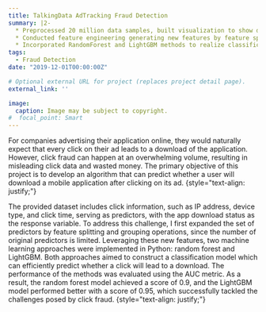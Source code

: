 ```yaml
---
title: TalkingData AdTracking Fraud Detection
summary: |2-
  * Preprocessed 20 million data samples, built visualization to show distribution of predictors.
  * Conducted feature engineering generating new features by feature splitting and grouping operation.
  * Incorporated RandomForest and LightGBM methods to realize classification in Python, calculated AUC of testing set to evaluate both models, achieving a score of 0.95.
tags:
  - Fraud Detection
date: "2019-12-01T00:00:00Z"

# Optional external URL for project (replaces project detail page).
external_link: ''

image:
  caption: Image may be subject to copyright.
#  focal_point: Smart
---
```


For companies advertising their application online, they would naturally expect that every click on their ad leads to a download of the application. However, click fraud can happen at an overwhelming volume, resulting in misleading click data and wasted money. The primary objective of this project is to develop an algorithm that can predict whether a user will download a mobile application after clicking on its ad.
{style="text-align: justify;"}

The provided dataset includes click information, such as IP address, device type, and click time, serving as predictors, with the app download status as the response variable. To address this challenge, I first expanded the set of predictors by feature splitting and grouping operations, since the number of original predictors is limited. Leveraging these new features, two machine learning approaches were implemented in Python: random forest and LightGBM. Both approaches aimed to construct a classification model which can efficiently predict whether a click will lead to a download. The performance of the methods was evaluated using the AUC metric. As a result, the random forest model achieved a score of 0.9, and the LightGBM model performed better with a score of 0.95, which successfully tackled the challenges posed by click fraud.
{style="text-align: justify;"}